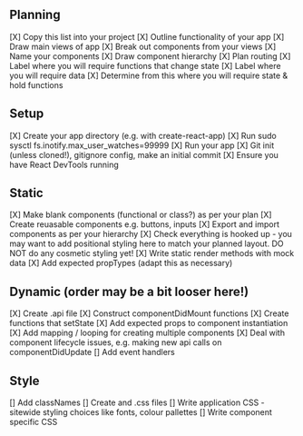 ## Planning
[X] Copy this list into your project
[X] Outline functionality of your app
[X] Draw main views of app
[X] Break out components from your views
[X] Name your components
[X] Draw component hierarchy
[X] Plan routing
[X] Label where you will require functions that change state
[X] Label where you will require data
[X] Determine from this where you will require state & hold functions

## Setup
[X] Create your app directory (e.g. with create-react-app)
[X] Run sudo sysctl fs.inotify.max_user_watches=99999
[X] Run your app
[X] Git init (unless cloned!), gitignore config, make an initial commit
[X] Ensure you have React DevTools running

## Static
[X] Make blank components (functional or class?) as per your plan
[X] Create reuasable components e.g. buttons, inputs
[X] Export and import components as per your hierarchy
[X] Check everything is hooked up
    - you may want to add positional styling here to match your planned layout. DO NOT do any cosmetic styling yet!
[X] Write static render methods with mock data
[X] Add expected propTypes (adapt this as necessary)

## Dynamic (order may be a bit looser here!)
[X] Create .api file
[X] Construct componentDidMount functions
[X] Create functions that setState
[X] Add expected props to component instantiation
[X] Add mapping / looping for creating multiple components
[X] Deal with component lifecycle issues, e.g. making new api calls on componentDidUpdate
[] Add event handlers

## Style
[] Add classNames
[] Create and .css files
[] Write application CSS - sitewide styling choices like fonts, colour pallettes
[] Write component specific CSS